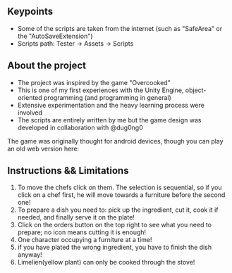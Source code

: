 ## Keypoints
+ Some of the scripts are taken from the internet (such as "SafeArea" or the "AutoSaveExtension")
+ Scripts path: Tester -> Assets -> Scripts

## About the project
- The project was inspired by the game "Overcooked"
- This is one of my first experiences with the Unity Engine, object-oriented programming (and programming in general)
- Extensive experimentation and the heavy learning process were involved
- The scripts are entirely written by me but the game design was developed in collaboration with @dug0ng0

The game was originally thought for android devices, though you can play an old web version here: 

## Instructions && Limitations
1. To move the chefs click on them. The selection is sequential, so if you click on a chef first, he will move towards a furniture before the second one!
2. To prepare a dish you need to: pick up the ingredient, cut it, cook it if needed, and finally serve it on the plate!
4. Click on the orders button on the top right to see what you need to prepare; no icon means cutting it is enough!
5. One character occupying a furniture at a time!
6. if you have plated the wrong ingredient, you have to finish the dish anyway!
7. Limelien(yellow plant) can only be cooked through the stove!
